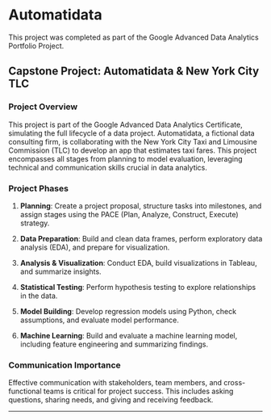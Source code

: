 # Automatidata
This project was completed as part of the Google Advanced Data Analytics Portfolio Project.

## Capstone Project: Automatidata & New York City TLC

### Project Overview
This project is part of the Google Advanced Data Analytics Certificate, simulating the full lifecycle of a data project. Automatidata, a fictional data consulting firm, is collaborating with the New York City Taxi and Limousine Commission (TLC) to develop an app that estimates taxi fares. This project encompasses all stages from planning to model evaluation, leveraging technical and communication skills crucial in data analytics.

### Project Phases

1. **Planning**: Create a project proposal, structure tasks into milestones, and assign stages using the PACE (Plan, Analyze, Construct, Execute) strategy.
   
2. **Data Preparation**: Build and clean data frames, perform exploratory data analysis (EDA), and prepare for visualization.

3. **Analysis & Visualization**: Conduct EDA, build visualizations in Tableau, and summarize insights.

4. **Statistical Testing**: Perform hypothesis testing to explore relationships in the data.

5. **Model Building**: Develop regression models using Python, check assumptions, and evaluate model performance.

6. **Machine Learning**: Build and evaluate a machine learning model, including feature engineering and summarizing findings.

### Communication Importance
Effective communication with stakeholders, team members, and cross-functional teams is critical for project success. This includes asking questions, sharing needs, and giving and receiving feedback.

---
